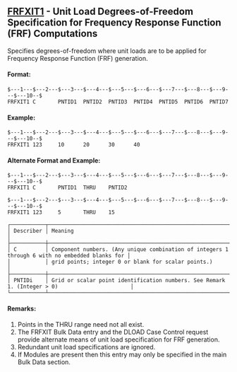 ## [FRFXIT1](https://help.hexagonmi.com/bundle/MSC_Nastran_2022.4/page/Nastran_Combined_Book/qrg/bulkfgil/TOC.FRFXIT1.xhtml) - Unit Load Degrees-of-Freedom Specification for Frequency Response Function (FRF) Computations

Specifies degrees-of-freedom where unit loads are to be applied for Frequency Response Function (FRF) generation.

#### Format:

```nastran
$---1---$---2---$---3---$---4---$---5---$---6---$---7---$---8---$---9---$---10--$
FRFXIT1 C       PNTID1  PNTID2  PNTID3  PNTID4  PNTID5  PNTID6  PNTID7          
```

#### Example:

```nastran
$---1---$---2---$---3---$---4---$---5---$---6---$---7---$---8---$---9---$---10--$
FRFXIT1 123     10      20      30      40                                      
```

#### Alternate Format and Example:

```nastran
$---1---$---2---$---3---$---4---$---5---$---6---$---7---$---8---$---9---$---10--$
FRFXIT1 C       PNTID1  THRU    PNTID2                                          
```

```nastran
$---1---$---2---$---3---$---4---$---5---$---6---$---7---$---8---$---9---$---10--$
FRFXIT1 123     5       THRU    15                                              
```

```text
┌───────────┬────────────────────────────────────────────────────────────────────────────────────────────────┐
│ Describer │ Meaning                                                                                        │
├───────────┼────────────────────────────────────────────────────────────────────────────────────────────────┤
│ C         │ Component numbers. (Any unique combination of integers 1 through 6 with no embedded blanks for │
│           │ grid points; integer 0 or blank for scalar points.)                                            │
├───────────┼────────────────────────────────────────────────────────────────────────────────────────────────┤
│ PNTIDi    │ Grid or scalar point identification numbers. See Remark 1. (Integer > 0)                       │
└───────────┴────────────────────────────────────────────────────────────────────────────────────────────────┘
```

#### Remarks:

1. Points in the THRU range need not all exist.
2. The FRFXIT Bulk Data entry and the DLOAD Case Control request provide alternate means of unit load specification for FRF generation.
3. Redundant unit load specifications are ignored.
4. If Modules are present then this entry may only be specified in the main Bulk Data section.
